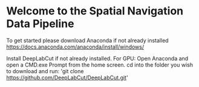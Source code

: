 # Welcome to the Spatial Navigation Data Pipeline
To get started please download Anaconda if not already installed   
https://docs.anaconda.com/anaconda/install/windows/ 

Install DeepLabCut if not already installed. For GPU:
Open Anaconda and open a CMD.exe Prompt from the home screen. cd into the folder you wish to download and run:
'git clone https://github.com/DeepLabCut/DeepLabCut.git'
